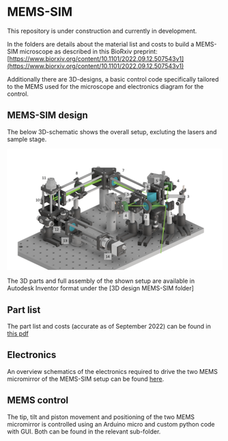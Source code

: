 # MEMS-SIM
This repository is under construction and currently in development.

In the folders are details about the material list and costs to build a MEMS-SIM microscope as described in this BioRxiv preprint:  [https://www.biorxiv.org/content/10.1101/2022.09.12.507543v1](https://www.biorxiv.org/content/10.1101/2022.09.12.507543v1) 

Additionally there are 3D-designs, a basic control code specifically tailored to the MEMS used for the microscope and electronics diagram for the control.

## MEMS-SIM design
The below 3D-schematic shows the overall setup, excluting the lasers and sample stage.

![3D design overview](https://github.com/RalfBauerUoS/MEMS-SIM/blob/main/3D%20design%20MEMS-SIM/3D%20design%20overview%202.png)

The 3D parts and full assembly of the shown setup are available in Autodesk Inventor format under the [3D design MEMS-SIM folder]

## Part list
The part list and costs (accurate as of September 2022) can be found in [this pdf](https://github.com/RalfBauerUoS/MEMS-SIM/blob/3ace88392d8fb00135eca98648ba5507b43cb822/MEMS-SIM%20-%20component%20list%20and%20costs.pdf)

## Electronics
An overview schematics of the electronics required to drive the two MEMS micromirror of the MEMS-SIM setup can be found [here](https://github.com/RalfBauerUoS/MEMS-SIM/blob/3ace88392d8fb00135eca98648ba5507b43cb822/Electronics/MEMS-SIM_Electronics_overview.png).

## MEMS control
The tip, tilt and piston movement and positioning of the two MEMS micromirror is controlled using an Arduino micro and custom python code with GUI. Both can be found in the relevant sub-folder.
